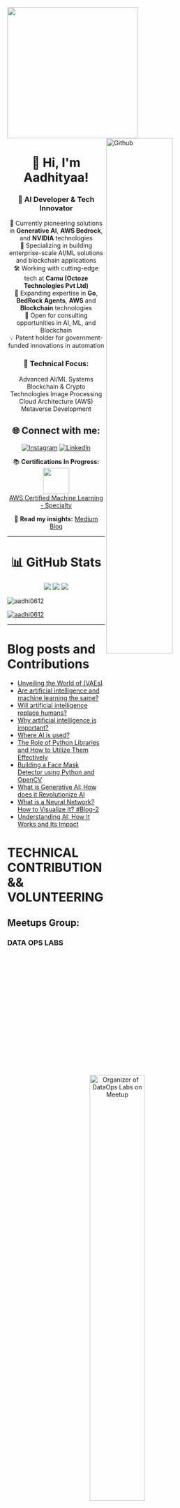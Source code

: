 <div id="header" align="left">
  <img src="https://media.giphy.com/media/qgQUggAC3Pfv687qPC/giphy.gif" width="300"/>
  <img width="55%" align="right" alt="Github" src="https://raw.githubusercontent.com/onimur/.github/master/.resources/git-header.svg" />
</div>


<div id="header" align="Center">

# 👋 Hi, I'm Aadhityaa!

### 🚀 AI Developer & Tech Innovator

🔭 Currently pioneering solutions in **Generative AI**, **AWS Bedrock**, and **NVIDIA** technologies  
🎯 Specializing in building enterprise-scale AI/ML solutions and blockchain applications  
🛠️ Working with cutting-edge tech at **Camu (Octoze Technologies Pvt Ltd)**  
🌱 Expanding expertise in **Go**, **BedRock Agents**, **AWS** and **Blockchain** technologies  
🤝 Open for consulting opportunities in AI, ML, and Blockchain  
💡 Patent holder for government-funded innovations in automation  

### 💫 Technical Focus:
 Advanced AI/ML Systems
 Blockchain & Crypto Technologies
 Image Processing
 Cloud Architecture (AWS)
 Metaverse Development


## 🌐 Connect with me:
[![Instagram](https://img.shields.io/badge/Instagram-%23E4405F.svg?logo=Instagram&logoColor=white)](https://www.instagram.com/aadhityaa_aadhi/) [![LinkedIn](https://img.shields.io/badge/LinkedIn-%230077B5.svg?logo=linkedin&logoColor=white)](https://linkedin.com/in/aadhi0612) 
  

📚 **Certifications In Progress:**  
<img src="https://upload.wikimedia.org/wikipedia/commons/thumb/9/93/Amazon_Web_Services_Logo.svg/150px-Amazon_Web_Services_Logo.svg.png" width="60px">  
[AWS Certified Machine Learning - Specialty](https://aws.amazon.com/certification/certified-machine-learning-specialty/)

📝 **Read my insights:** [Medium Blog](https://medium.com/@aadhi0612)
</div>

---

<div align="center">

# 📊 GitHub Stats

![](https://github-readme-stats.vercel.app/api?username=aadhi0612&theme=dark&hide_border=false&include_all_commits=true&count_private=true)
![](https://github-readme-streak-stats.herokuapp.com/?user=aadhi0612&theme=dark&hide_border=false)
![](https://github-readme-stats.vercel.app/api/top-langs/?username=aadhi0612&theme=dark&hide_border=false&include_all_commits=true&count_private=true&layout=compact)

<p align="left"> <img src="https://komarev.com/ghpvc/?username=aadhi0612&label=Profile%20views&color=0e75b6&style=flat" alt="aadhi0612" /></p>

<p align="left"> <a href="https://github.com/ryo-ma/github-profile-trophy"><img src="https://github-profile-trophy.vercel.app/?username=aadhi0612" alt="aadhi0612" /></a> </p>

</div>

---

# Blog posts and Contributions 

<!-- BLOG-POST-LIST:START -->
- [Unveiling the World of &lpar;VAEs&rpar;](https://medium.com/@aadhi0612/unveiling-the-world-of-vaes-c2c5802b5830?source=rss-db543355fc99------2)
- [Are artificial intelligence and machine learning the same?](https://medium.com/@aadhi0612/are-artificial-intelligence-and-machine-learning-the-same-ec637cffe0bf?source=rss-db543355fc99------2)
- [Will artificial intelligence replace humans?](https://medium.com/@aadhi0612/will-artificial-intelligence-replace-humans-ad1fa59322b6?source=rss-db543355fc99------2)
- [Why artificial intelligence is important?](https://medium.com/@aadhi0612/why-artificial-intelligence-is-important-5ef045db8dcf?source=rss-db543355fc99------2)
- [Where AI is used?](https://medium.com/@aadhi0612/where-ai-is-used-e4dddda544c4?source=rss-db543355fc99------2)
- [The Role of Python Libraries and How to Utilize Them Effectively](https://medium.com/@aadhi0612/the-role-of-python-libraries-and-how-to-utilize-them-effectively-b0e8f7cfb4ee?source=rss-db543355fc99------2)
- [Building a Face Mask Detector using Python and OpenCV](https://medium.com/@aadhi0612/building-a-face-mask-detector-using-python-and-opencv-2654e28d8d76?source=rss-db543355fc99------2)
- [What is Generative AI: How does it Revolutionize AI](https://medium.com/@aadhi0612/what-is-generative-ai-how-does-it-revolutionize-ai-427e3fbc59fd?source=rss-db543355fc99------2)
- [What is a Neural Network? How to Visualize It? #Blog-2](https://medium.com/@aadhi0612/what-is-a-neural-network-how-to-visualize-it-blog-2-c119758a24e?source=rss-db543355fc99------2)
- [Understanding AI: How It Works and Its Impact](https://medium.com/@aadhi0612/understanding-ai-how-it-works-and-its-impact-5b39484cb0c9?source=rss-db543355fc99------2)
<!-- BLOG-POST-LIST:END -->




# TECHNICAL CONTRIBUTION && VOLUNTEERING
## Meetups Group:
### DATA OPS LABS

<div align="center">
  <a href="https://www.meetup.com/dataopslabs/members/?op=leaders">
    <img src="./data-ops-labs.png" alt="Organizer of DataOps Labs on Meetup" width="50%">
  </a>
</div>
<div id="header" align="Center">
	
[Join Here](https://www.meetup.com/dataopslabs/)
</div>

One of the Organizer of the DataOps Labs meetups page & youtube channel. With more than 4-5 events every month!!

All the sessions are recorded and available in Youtube:

<div align="center">
  <a href="https://www.youtube.com/@DataOpsLabsIndia" target="_blank">
    <img src="https://upload.wikimedia.org/wikipedia/commons/4/42/YouTube_icon_%282013-2017%29.png" alt="YouTube - DataOps Labs India" width="10%">
  </a>
</div>
<div id="header" align="Center">
	
[Subscribe!!!](https://www.meetup.com/dataopslabs/)
</div>

## About DataOps Labs.

This is a community group of members join together and share Cloud, Data, AI, Generative AI, Machine Learning, DevOps and Security professionals where we will share experiences, Recent updates with use cases, technology challenges and trends.

Here all session were provided as knowledge sharing and their view only. Not opinion of company they associated.

Individual who interest in learn from industry experts on various topics include, Complex Application Architecture, Bigdata, AI/ML, MLOps, DevOps and Security with usecases.


## Meetups

Gave a speech and hands-on demo in 50+ meetups 25+ in person and the other 20+ virtual and another 5 in closed events.
Organized and contibuted multiple events.

# Public Speaking Posts
### LinkedIn Posts:

[![Post 0](./Images/TechXconf.png)](https://techxconf.com/speakers/aadhityaa-sb-2024) 

<div align="center">
  <a href="https://techxconf.com/speakers/aadhityaa-sb-2024">Click Here To Know More</a>
</div>

**Title:** Speaker at Asia's Largest AI & Cloud Conference 

**Description:** I am delighted to share that I was one of the speaker at Asia's Largest AI & Cloud COnference TechXConference and shared Stage Along with **Ayyanar(AJ)**. We Gave a speech on The Topic  **Secure and Scalable LLAMA Model Deployment in High-Regulatation Environments with AWS EKS and NVIDIA NIM** with more than 5000+ participants and 40+ speakers in this event that happened for 2 days.

**Date:** November 15-16, 2024

Some Interesting People and awesome Picture:

<div style="display:flex;">
  <img src="./Images/TechXConf1.JPG" alt="Image 1" style="width:40%;">
  <img src="./Images/TechXConf3.JPG" alt="Image 3" style="width:40%;">
</div>


<div style="display:flex;">
<div align="center">
  <img src="./Images/TechXConf4.jpg" alt="Image 4" style="width:40%;">
</div>
</div>



<div style="display:flex;" >
  <img src="./Images/TechXConf7.jpeg" alt="Image 7" style="width:40%;">
  <img src="./Images/TechXConf8.jpeg" alt="Image 8" style="width:40%;">
</div>

<div style="display:flex;">
<div align="center">
    <img src="./Images/TechXConf9.jpeg" alt="Image 9" style="width:40%;">
    <img src="./Images/TechXConf6.jpeg" alt="Image 6" style="width:40%;">
</div>
</div>

<div style="display:flex;">
<div align="center">
  <img src="./Images/TechXConf5.jpeg" alt="Image 5">
</div>
</div>



___
 
___



[![Post 1](./Post1.png)](https://www.linkedin.com/feed/update/urn:li:ugcPost:7267092401570111490) 

<div align="center">
  <a href="https://www.linkedin.com/feed/update/urn:li:ugcPost:7267092401570111490">Click Here To Know More</a>
</div>

**Title:** A Heartfelt Thanks to the TechXConf 2024 Team  
**Description:** I am delighted to share my appreciation for the fantastic experience at TechXConf 2024 in Chennai. With 5,000+ participants, 70+ speakers, and groundbreaking sessions, this event set a benchmark for tech conferences. I had the privilege of speaking on "Secure and Scalable LLAMA Model Deployment."  
**Date:** November 26, 2024
___
[![Post 2](./Post2.png)](https://www.linkedin.com/feed/update/urn:li:share:7265997894581723136)  

<div align="center">
  <a href="https://www.linkedin.com/feed/update/urn:li:share:7265997894581723136">Click Here To Know More</a>
</div>

**Title:** Showcasing AWS Amplify with Bedrock  
**Description:** Aadhityaa SB showcased how he used AWS Amplify with Bedrock as part of AI Day on #30DaysOfAmplify. Kudos to the amazing work!  
**Date:** October 26, 2024
___
[![Post 3](./Post3.png)](https://www.linkedin.com/feed/update/urn:li:share:7265653028911808512)  

<div align="center">
  <a href="https://www.linkedin.com/feed/update/urn:li:share:7265653028911808512">Click Here To Know More</a>
</div>

**Title:** Mark Your Calendars for AI Day!  
**Description:** Join us for AI Day as part of #30DaysOfAWSAmplify on November 23, 2024. Learn from industry experts about AI integration, serverless architecture, and launching AI-driven MicroSaaS.  
**Date:** November 23, 2024
___
[![Post 4](./Post4.png)](https://www.linkedin.com/feed/update/urn:li:ugcPost:7264036891249778690)

<div align="center">
  <a href="https://www.linkedin.com/feed/update/urn:li:ugcPost:7264036891249778690">Click Here To Know More</a>
</div>


**Title:** An Unforgettable Experience at TechXConf  
**Description:** Delivered a session on "Secure and Scalable LLAMA Model Deployment" at TechXConf to 4,000+ attendees. The electrifying energy and networking made it an unforgettable experience.  
**Date:** November 15-16, 2024
___
[![Post 5](./Post5.png)](https://www.linkedin.com/feed/update/urn:li:ugcPost:7264257672726614017) 

<div align="center">
  <a href="https://www.linkedin.com/feed/update/urn:li:ugcPost:7264257672726614017">Click Here To Know More</a>
</div>

**Title:** Speaking on Agentic RAG at TechXConf  
**Description:** Attended Bhuvaneshwari Mams Session  "Agentic RAG: A Self-Corrective Method for Retrieval-Augmented Generation"
**Date:** November 15, 2024
___
[![Post 6](./Post6.png)](https://www.linkedin.com/feed/update/urn:li:share:7263587736228409345)

<div align="center">
  <a href="https://www.linkedin.com/feed/update/urn:li:share:7263587736228409345">Click Here To Know More</a>
</div>

**Title:** AWS Community Gathering at TechXConf  
**Description:** Had a fantastic time catching up with the AWS community at TechXConf. Thanks to everyone for making it memorable!  
**Date:** November 15-16, 2024
___
[![Post 7](./Post7.png)](https://www.linkedin.com/feed/update/urn:li:share:7246576990072254465)

<div align="center">
  <a href="https://www.linkedin.com/feed/update/urn:li:share:7246576990072254465">Click Here To Know More</a>
</div>

**Title:** Speaking at AWS Community Day Budapest  
**Description:** Thrilled to speak on "Unlocking AI Potential with Multi-Agent Systems and AWS Bedrock" at AWS Community Day Budapest. Thanks to AWS User Group Hungary for the opportunity.  
**Date:** October 4, 2024
___
[![Post 8](./Post8.png)](https://www.linkedin.com/feed/update/urn:li:share:7246230573273227266) 

<div align="center">
  <a href="https://www.linkedin.com/feed/update/urn:li:share:7246230573273227266">Click Here To Know More</a>
</div>

**Title:** Unlocking AI Potential with AWS Bedrock  
**Description:** Excited to share insights on multi-agent system design and deployment with AWS Bedrock. Join us virtually for AWS Community Day Budapest!  
**Date:** October 7, 2024
___
[![Post 9](./Post9.png)](https://www.linkedin.com/feed/update/urn:li:share:7227661038383460353)

<div align="center">
  <a href="https://www.linkedin.com/feed/update/urn:li:share:7227661038383460353">Click Here To Know More</a>
</div>

**Title:** Learning at AWS GenAI Loft  
**Description:** Amazing workshop on building with Generative AI on AWS. Thanks to Mike Chambers and the AWS team for organizing this insightful session.  
**Date:** August 20, 2024
___
[![Post 10](./Post10.png)](https://www.linkedin.com/feed/update/urn:li:ugcPost:7227192516733808641)

<div align="center">
  <a href="https://www.linkedin.com/feed/update/urn:li:ugcPost:7227192516733808641">Click Here To Know More</a>
</div>

**Title:** Evaluation for AWS Bedrock Models  
**Description:** Shared insights on a serverless approach to evaluating AWS Bedrock Models. Check out our blog and YouTube video for more details!  
**Date:** August 8, 2024

___
### YouTube Videos:

1. **30 Days of AWS Amplify: AWS User Group India** (Published on: Nov 23, 2024)  
   [![30 Days of Amplify](./30-days-of-amplify-AwsUG-India.png)](https://youtu.be/k__0DWFt3eI?t=4072)  

<div align="center">
  <a href="https://youtu.be/k__0DWFt3eI?t=4072">Watch Video</a>
</div>

___

2. **AWS Community Day Hungary** (Published on: Oct 4, 2024)
   
   [![AWS Community Day Hungary](./ACD-Hungary.jpeg)](https://youtu.be/PrkDJeFESow?t=3683)  

<div align="center">
  <a href="https://youtu.be/PrkDJeFESow?t=3683">Watch Video</a>
</div>

___

3. **Seamless Multilingual Support with AWS and Nvidia Megatron NIM** (Published on: Nov 20, 2024)
   [![AWS and Nvidia Megatron NIM](./Seamless-multilingual.png)](https://youtu.be/mxNqOY5tEw8)  

<div align="center">
  <a href="https://youtu.be/mxNqOY5tEw8">Watch Video</a>
</div>

___

4. **Evaluating Bedrock Large Language Models with Serverless Architecture and Amplify** (Published on: Aug 25, 2024)
   [![Evaluating BedRock LLM models](./Evaluating-BedRock-LLMs.png)](https://youtu.be/lUjRaevttnU)  

<div align="center">
  <a href="https://youtu.be/lUjRaevttnU">Watch Video</a>
</div>

___

### Other Events & Posts:

1. **Blockchain MasterClass for students at KCT College Coimbatore**
   Organised by CNCF Coimbatore: [![Details](./Blockchain-Fortified.png)](https://www.linkedin.com/feed/update/urn:li:activity:7175151697655209984)
2. **Organiser of CNCF Coimbatore Chapter**
   One of the organiser of CNCF Coimbatore [![Details](https://github.com/user-attachments/assets/10470efc-d974-47ca-927d-b623f4291c84)](https://community.cncf.io/cloud-native-coimbatore/)
3. **Organiser of DataOps Labs**
   One of the organiser of DataOps Labs [![Details](https://github.com/user-attachments/assets/2185bceb-b1a5-4ef9-86b9-3fa98bbf7b54)](https://www.meetup.com/dataopslabs/members/?op=leaders)


### GitHub Contributions:

1. [llmeval-bedrock-summarize-scale](https://github.com/jayyanar/llmeval-bedrock-summarize-scale)
A tool designed to evaluate the summarization capabilities of AWS Bedrock models at scale. This project demonstrates serverless architecture and efficient processing pipelines. Also we can run multiple LLM models Evaluations at Same time. This helps in reducing time and proper Demonstration comparison between models. 
[Demo](https://youtu.be/rFzRSJVaeZ8)

2. [Multi-Agent Orchestrator - Chain Agent UI](https://github.com/jayyanar/multi-agent-orchestrator/tree/chain-agent-UI)
A project focusing on orchestrating multi-agent systems using a Chain Agent interface. This includes intuitive UI features and support for dynamic task delegation.

3. [Christ Mom Christ Child Game](https://github.com/aadhi0612/Christ-Mom-Christ-Child-Game)
Its just a heartwarming game designed for my office colleagues interactions, blending engaging storytelling with interactive gameplay mechanics and also it is completely anonymous. Just for Fun!!

4. [NVIDIA NIM Demo](https://github.com/aadhi0612/NVIDIA-NIM-Demo) 
Demonstrates the integration of NVIDIA's Megatron NIM with AWS for multilingual AI applications. Highlights include pre-trained model deployment and performance benchmarks. This was the repository used to explain and show demo in the TechXConf. 



### Direct Links To Latest Posts(2024):

- [AWS Generative AI Loft - Prabhu Jayaseelan](https://www.linkedin.com/posts/prabhujayaseelan_techxconf2024-generativeai-cloudcomputing-ugcPost-7264004838122758146-wm3D?utm_source=share&utm_medium=member_desktop)
- [AWS Generative AI Loft - Ramya Natesan](https://www.linkedin.com/posts/ramya-natesan-67499711a_i-had-the-great-opportunity-of-attending-ugcPost-7263979898413694976-cyxA?utm_source=share&utm_medium=member_desktop)
- [TechXConf2024 - Keerthivasan Kannan](https://www.linkedin.com/posts/keerthivasan-kannan_techxconf2024-aws-azure-ugcPost-7263855994563158016-_ocl?utm_source=share&utm_medium=member_desktop)
- [TechXConf2024 - Dr. Karthi M](https://www.linkedin.com/posts/drkarthim_techxconf-generativeai-cloudcomputing-ugcPost-7263903664367374336-MNju?utm_source=share&utm_medium=member_desktop)
- [TechXConf2024 - Dakshan R](https://www.linkedin.com/posts/dakshanr_techxconf2024-ai-generativeai-ugcPost-7263379813443264512-X5RX?utm_source=share&utm_medium=member_desktop)
- [TechXConf2024 - AI and Cloud Conference](https://www.linkedin.com/posts/techxconf_aiandcloudconference2024-aimodeldeployment-ugcPost-7263129303565967361-bGMY?utm_source=share&utm_medium=member_desktop)
- [AWS Community Day Hungary](https://www.linkedin.com/posts/aadhi0612_awscommunityday-aws-awscommunitydayhungary-activity-7248043038684430336-3tTY?utm_source=share&utm_medium=member_desktop)
- [CNCF Coimbatore Community Group - Nishanth Subramanian](https://www.linkedin.com/posts/nishanth-subramanian-232a6622a_cloudnative-cncf-techgrowth-ugcPost-7244269368870592512-EotR?utm_source=share&utm_medium=member_desktop)
- [CNCF Coimbatore Community Group - Rahul Krish](https://www.linkedin.com/posts/iamrahulkrish_happy-to-be-part-of-the-first-cncf-coimbatore-ugcPost-7244268132364681217-0wrG?utm_source=share&utm_medium=member_desktop)
- [AWS Generative AI Loft Bengaluru - Jones Zachariah Noel](https://www.linkedin.com/posts/jones-zachariah-noel-n_awsgenailoftbengaluru-aws-awsugblr-ugcPost-7227564611015733248-_qA4?utm_source=share&utm_medium=member_desktop)


### Real World Applications of AI and ML

Took a session in detail on how to use .ipynb files in aws and explained by S3 bucket and then accessing it through a Jupyter Notebook instance.

- Here is the repo - [Real World Applications of AI and ML](https://github.com/cloudnloud/meetup/tree/main/Applications-of-AI-and-ML)
- LinkedIn Post Images
<div align="center">
  <img src="./image1.jpeg" alt="Image" width="50%" />
</div>

<div align="center">
  <img src="./image2.jpeg" alt="Image" width="50%" />
</div>

- more than 150+ members attended this event.
  
<div align="center">
  <img src="./Image-01.jpeg" alt="Image" width="50%" />
</div>

<div align="center">
  <img src="./Image-03.jpeg" alt="Image" width="50%" />
</div>

### Generative AI hands-On Deep Dive

Took a session in detail on how to use .ipynb files in aws SageMaker and explained by S3 bucket and then accessing it through a Jupyter notebook instance.

- Here is the repo - [Generative AI hands On Deep dive](https://github.com/cloudnloud/meetup/tree/main/Generative_AI)
- LinkedIn Post Gen AI Meetup - [Meetup](https://www.linkedin.com/posts/aadhi0612_generativeai-speaker-cloudnloud-activity-7068682889307029504-6jns?utm_source=share&utm_medium=member_desktop)
- LinkedIn Post Gen AI Meetup - [Meetup](https://www.linkedin.com/posts/aadhi0612_ai-community-cloudnloud-activity-7068605144308875264-pykV?utm_source=share&utm_medium=member_desktop)
- LinkedIn Feedbacks More than 30 members attended this event - [Feedbacks](https://www.linkedin.com/feed/update/urn:li:activity:7068651105978626048?utm_source=share&utm_medium=member_desktop)
  
- LinkedIn Post Images

<div align="center">
  <img src="./image3.jpeg" alt="Image" width="50%" />
</div>

<div align="center">
  <img src="./image4.jpeg" alt="Image" width="50%" />
</div>

<div align="center">
  <img src="https://github.com/aadhi0612/aadhi0612/assets/104068320/e1c63be2-9c2b-4d07-8b2b-5dd41fa8d515" alt="Image" width="50%" />
</div>

### Elastic Meetup with Generative AI

In this project, we explore the integration of Elastic Search with Generative AI techniques to enhance search capabilities and generate novel content. We've implemented three distinct use cases to showcase the potential of this integration.

## Use Case 1: Voice Transformation with Generative AI

We've utilized Generative AI models to transform voices. The accompanying `.ipynb` file contains the code used for this purpose. To run the notebook:

1. Make sure you have the required libraries installed (specified in the notebook).
2. Open the `.ipynb` file using a Jupyter Notebook environment.
3. Execute the cells step by step to generate voice transformations.

## Use Case 2: Direct Image Generation with LLM Model

In our second use case, we demonstrate the ability to generate images directly from a Large Language Model (LLM). This can have various applications, such as content creation and artistic design. The `.ipynb` file associated with this use case contains the code.

To run the notebook:

1. Set up a compatible environment with the necessary libraries (outlined in the notebook).
2. Open the `.ipynb` file using a Jupyter Notebook platform.
3. Follow the provided instructions to generate images using the LLM model.

## Use Case 3: Drag GAN Implementation

Our third use case involves the implementation of Drag GAN (Generative Adversarial Network). Drag GAN is a specialized model for generating images with a focus on specific attributes.

To explore this use case:

1. Access the `.ipynb` file associated with the Drag GAN use case.
2. Ensure your environment includes the required dependencies (as specified in the notebook).
3. Open the `.ipynb` file using a Jupyter Notebook environment.
4. Execute the cells sequentially to understand and experiment with Drag GAN.


<div style="display:flex;">
  <img src="./1.png" alt="Image 1" style="width:40%;">
  <img src="./2.png" alt="Image 2" style="width:40%;">
</div>

<div>
  <img src="./3.png" alt="Image 3" style="width:40%;">
  <img src="./4.png" alt="Image 4" style="width:40%;">
</div>
<div>
  <img src="./7.png" alt="Image 5" style="width:40%;">
  <img src="./8.png" alt="Image 6" style="width:40%;">
</div>
<div>
  <img src="./9.png" alt="Image 7" style="width:40%;">
  <img src="./10.png" alt="Image 8" style="width:40%;">
</div>
<div>
  <img src="./11.png" alt="Image 9" style="width:40%;">
 
</div>



## Certifications

<div align="center">

### Blockchain Council Certification
<img src="./CBD.jpeg" width="15%">

### TechXConf 2024 Speaker Certification
<img src="./Images/Speaker.png" width="40%">

### Certificate Of Appreciation
[![TechXConf-2024](./Images/Certificate-TechXconf.png)](https://badge.techxconf.com/badge/86E91F1D-A6AD-43A0-AC0B-6BB56959A60F)

</div>

---

# 💻 My Tech Stack

<div align="center">

## Cloud Services
![AWS](https://img.shields.io/badge/AWS-%23FF9900.svg?style=for-the-badge&logo=amazon-aws&logoColor=white)
![Google Cloud](https://img.shields.io/badge/GoogleCloud-%234285F4.svg?style=for-the-badge&logo=google-cloud&logoColor=white)
![Microsoft Azure](https://www.vectorlogo.zone/logos/microsoft_azure/microsoft_azure-icon.svg?style=for-the-badge)

## Programming Languages
![Solidity](https://img.shields.io/badge/Solidity-%23363636.svg?style=for-the-badge&logo=solidity&logoColor=white)
![Python](https://img.shields.io/badge/python-3670A0?style=for-the-badge&logo=python&logoColor=ffdd54)
![Go](https://img.shields.io/badge/go-%2300ADD8.svg?style=for-the-badge&logo=go&logoColor=white)
![JavaScript](https://img.shields.io/badge/javascript-%23323330.svg?style=for-the-badge&logo=javascript&logoColor=%23F7DF1E)
![TypeScript](https://img.shields.io/badge/TypeScript-007ACC?style=for-the-badge&logo=typescript&logoColor=white)
![Markdown](https://img.shields.io/badge/Markdown-000000?style=for-the-badge&logo=markdown&logoColor=white)
![ShellScript](https://img.shields.io/badge/Shell_Script-121011?style=for-the-badge&logo=gnu-bash&logoColor=white)

## Design and Creativity
![Adobe After Effects](https://img.shields.io/badge/Adobe%20After%20Effects-9999FF.svg?style=for-the-badge&logo=Adobe%20After%20Effects&logoColor=white)
![Adobe Illustrator](https://img.shields.io/badge/adobeillustrator-%23FF9A00.svg?style=for-the-badge&logo=adobeillustrator&logoColor=white)
![Adobe Lightroom](https://img.shields.io/badge/Adobe%20Lightroom-31A8FF.svg?style=for-the-badge&logo=Adobe%20Lightroom&logoColor=white)
![Adobe Photoshop](https://img.shields.io/badge/adobephotoshop-%2331A8FF.svg?style=for-the-badge&logo=adobephotoshop&logoColor=white)
![Adobe Premiere Pro](https://img.shields.io/badge/Adobe%20Premiere%20Pro-9999FF.svg?style=for-the-badge&logo=Adobe%20Premiere%20Pro&logoColor=white)
![Canva](https://img.shields.io/badge/Canva-%2300C4CC.svg?style=for-the-badge&logo=Canva&logoColor=white)
![Blender](https://img.shields.io/badge/blender-%23F5792A.svg?style=for-the-badge&logo=blender&logoColor=white)
![Inkscape](https://img.shields.io/badge/Inkscape-e0e0e0?style=for-the-badge&logo=inkscape&logoColor=080A13)

## Data Science and AI
![Anaconda](https://img.shields.io/badge/Anaconda-%2344A833.svg?style=for-the-badge&logo=anaconda&logoColor=white)
![Jupyter Notebook](https://img.shields.io/badge/jupyter-%23FA0F00.svg?style=for-the-badge&logo=jupyter&logoColor=white)
![NumPy](https://img.shields.io/badge/numpy-%23013243.svg?style=for-the-badge&logo=numpy&logoColor=white)
![Pandas](https://img.shields.io/badge/pandas-%23150458.svg?style=for-the-badge&logo=pandas&logoColor=white)
![Matplotlib](https://img.shields.io/badge/Matplotlib-%23ffffff.svg?style=for-the-badge&logo=Matplotlib&logoColor=black)
![PyTorch](https://img.shields.io/badge/PyTorch-%23EE4C2C.svg?style=for-the-badge&logo=PyTorch&logoColor=white)
![scikit-learn](https://img.shields.io/badge/scikit--learn-%23F7931E.svg?style=for-the-badge&logo=scikit-learn&logoColor=white)
![TensorFlow](https://img.shields.io/badge/TensorFlow-%23FF6F00.svg?style=for-the-badge&logo=TensorFlow&logoColor=white)
![Keras](https://img.shields.io/badge/Keras-%23D00000.svg?style=for-the-badge&logo=Keras&logoColor=white)
![Gradio](https://www.gradio.app/_app/immutable/assets/gradio.26ec459c.svg)

## Tools and Platforms
![NodeJS](https://img.shields.io/badge/node.js-6DA55F?style=for-the-badge&logo=node.js&logoColor=white)
![NPM](https://img.shields.io/badge/NPM-%23000000.svg?style=for-the-badge&logo=npm&logoColor=white)
![MongoDB](https://img.shields.io/badge/MongoDB-%234ea94b.svg?style=for-the-badge&logo=mongodb&logoColor=white)
![Couchbase](https://img.shields.io/badge/Couchbase-EA2328?style=for-the-badge&logo=couchbase&logoColor=white)
![Postman](https://img.shields.io/badge/Postman-FF6C37?style=for-the-badge&logo=postman&logoColor=white)
![Yarn](https://img.shields.io/badge/yarn-%232C8EBB.svg?style=for-the-badge&logo=yarn&logoColor=white)
![Xcode](https://img.shields.io/badge/Xcode-007ACC?style=for-the-badge&logo=Xcode&logoColor=white)

## Operating Systems
![Linux](https://img.shields.io/badge/Linux-FCC624?style=for-the-badge&logo=linux&logoColor=black)
![Ubuntu](https://img.shields.io/badge/Ubuntu-E95420?style=for-the-badge&logo=ubuntu&logoColor=white)
![Windows](https://img.shields.io/badge/Windows-0078D6?style=for-the-badge&logo=windows&logoColor=white)
![iOS](https://img.shields.io/badge/iOS-000000?style=for-the-badge&logo=ios&logoColor=white)
![Debian](https://img.shields.io/badge/Debian-D70A53?style=for-the-badge&logo=debian&logoColor=white)
![Fedora](https://img.shields.io/badge/Fedora-294172?style=for-the-badge&logo=fedora&logoColor=white)

## Project Management and Collaboration
![Confluence](https://img.shields.io/badge/confluence-%23172BF4.svg?style=for-the-badge&logo=confluence&logoColor=white)
![Jira](https://img.shields.io/badge/jira-%230A0FFF.svg?style=for-the-badge&logo=jira&logoColor=white)
![Bitbucket](https://img.shields.io/badge/bitbucket-%230047B3.svg?style=for-the-badge&logo=bitbucket&logoColor=white)
![GitHub](https://img.shields.io/badge/github-%23121011.svg?style=for-the-badge&logo=github&logoColor=white)

## Monitoring and Infrastructure
![Prometheus](https://img.shields.io/badge/Prometheus-%23E6522C.svg?style=for-the-badge&logo=Prometheus&logoColor=white)
![Grafana](https://img.shields.io/badge/grafana-%23F46800.svg?style=for-the-badge&logo=grafana&logoColor=white)
![Kibana](https://img.shields.io/badge/Kibana-005571?style=for-the-badge&logo=Kibana&logoColor=white)
![InfluxDB](https://img.shields.io/badge/-InfluxDB-22ADF6?style=for-the-badge&logo=influxdb&logoColor=white)
![ElasticSearch](https://img.shields.io/badge/Elastic_Search-005571?style=for-the-badge&logo=elasticsearch&logoColor=white)
![Proxmox](https://img.shields.io/badge/Proxmox-%23E57000.svg?style=for-the-badge&logo=Proxmox&logoColor=white)
![MongoDB](https://img.shields.io/badge/MongoDB-4EA94B?style=for-the-badge&logo=mongodb&logoColor=white)

## Containerization and Operations
![Docker](https://img.shields.io/badge/Docker-2496ED?style=for-the-badge&logo=docker&logoColor=white)
![Kubernetes](https://img.shields.io/badge/Kubernetes-326CE5?style=for-the-badge&logo=kubernetes&logoColor=white)
![Helm](https://img.shields.io/badge/Helm-277A9F?style=for-the-badge&logo=helm&logoColor=white)
![Kubeflow](https://img.shields.io/badge/Kubeflow-00B0D8?style=for-the-badge&logo=kubeflow&logoColor=white)
![Jenkins](https://img.shields.io/badge/Jenkins-D24939?style=for-the-badge&logo=Jenkins&logoColor=white)
![GitHub Actions](https://img.shields.io/badge/GitHub%20Actions-2088FF?style=for-the-badge&logo=github-actions&logoColor=white)

## Other Tools and Technologies
![Arduino](https://img.shields.io/badge/-Arduino-00979D?style=for-the-badge&logo=Arduino&logoColor=white)
![Ansible](https://img.shields.io/badge/ansible-%231A1918.svg?style=for-the-badge&logo=ansible&logoColor=white)
![TOR](https://img.shields.io/badge/tor-%237E4798.svg?style=for-the-badge&logo=tor-project&logoColor=white)
![Raspberry Pi](https://img.shields.io/badge/-RaspberryPi-C51A4A?style=for-the-badge&logo=Raspberry-Pi)
![HyperLedger](https://img.shields.io/badge/hyperledger-2F3134?style=for-the-badge&logo=hyperledger&logoColor=white)

</div>

---

### GitHub Contributions

<div align="center">
  <img src="https://github.com/aadhi0612/aadhi0612/raw/output/github-snake.gif" alt="GitHub Snake Animation">
</div>

---

<div align="center">

### ✍️ Random Dev Quote
![](https://quotes-github-readme.vercel.app/api?type=horizontal&theme=dark)

---

[![](https://visitcount.itsvg.in/api?id=aadhi0612&icon=6&color=9)](https://visitcount.itsvg.in)

<img src="https://user-images.githubusercontent.com/5679180/79618120-0daffb80-80be-11ea-819e-d2b0fa904d07.gif" width="50px">

</div>

<!---
aadhi0612/aadhi0612 is a ✨ special ✨ repository because its `README.md` (this file) appears on your GitHub profile.
You can click the Preview link to take a look at your changes.
--->
